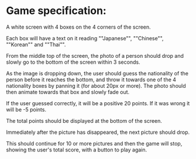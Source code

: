 # Game specification:

A white screen with 4 boxes on the 4 corners of the screen.

Each box will have a text on it reading ""Japanese"", ""Chinese"", ""Korean"" and ""Thai"".

From the middle top of the screen, the photo of a person should drop and slowly go to the bottom of the screen within 3 seconds.

As the image is dropping down, the user should guess the nationality of the person before it reaches the bottom, and throw it towards one of the 4 nationality boxes by panning it (for about 20px or more). The photo should then animate towards that box and slowly fade out.

If the user guessed correctly, it will be a positive 20 points. If it was wrong it will be -5 points.

The total points should be displayed at the bottom of the screen.

Immediately after the picture has disappeared, the next picture should drop.

This should continue for 10 or more pictures and then the game will stop, showing the user's total score, with a button to play again.
